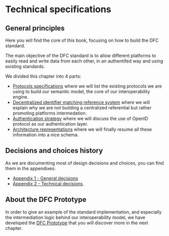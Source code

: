 # Technical specifications

## General principles

Here you will find the core of this book, focusing on how to build the DFC standard.

The main objective of the DFC standard is to allow different platforms to easily read and write data from each other, in an authentifed way and using existing standards.

We divided this chapter into 4 parts:
* [Protocols specifications](protocols-specifications.md) where we will list the existing protocols we are using to build our semantic model, the core of our interoperability engine.
* [Decentralized identifier matching reference system](decentralised-identifier-matching-reference-system.md) where we will explain why we are not building a centralized referential but rather promoting platforms intermedation.
* [Authentication strategy](authentication-strategy.md) where we will discuss the use of OpenID protocol as our authentication layer.
* [Architecture representations](architecture-representations.md) where we will finally resume all these information into a nice schema.

## Decisions and choices history

As we are documenting most of design decisions and choices, you can find them in the appendixes:
* [Appendix 1 - General decisions](../appendixes/general-decisions/)
* [Appendix 2 - Technical decisions](../appendixes/technical-decisions/).

## About the DFC Prototype

In order to give an example of the standard implementation, and especially the intermediation logic behind our interoperability model, we have developed the [DFC Prototype](../prototype-specifications) that you will discover more in the next chapter.
